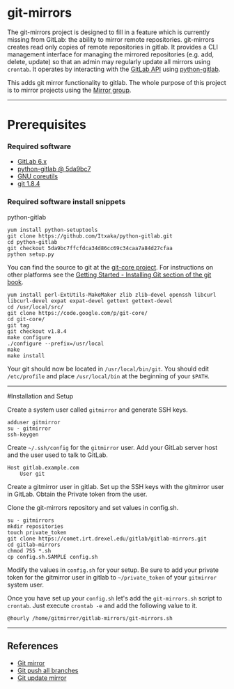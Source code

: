 # git-mirrors

The git-mirrors project is designed to fill in a feature which is currently missing from GitLab: the ability to mirror remote repositories.  git-mirrors creates read only copies of remote repositories in gitlab.  It provides a CLI management interface for managing the mirrored repositories (e.g. add, delete, update) so that an admin may regularly update all mirrors using `crontab`.  It operates by interacting with the [GitLab API][1] using [python-gitlab][2].

This adds git mirror functionality to gitlab.  The whole purpose of this project is to mirror projects using the [Mirror group](https://comet.irt.drexel.edu/admin/groups/mirrors).


---
# Prerequisites

### Required software

* [GitLab 6.x][3]
* [python-gitlab @ 5da9bc7][2]
* [GNU coreutils][4]
* [git 1.8.4][5]

### Required software install snippets
python-gitlab

    yum install python-setuptools
    git clone https://github.com/Itxaka/python-gitlab.git
    cd python-gitlab
    git checkout 5da9bc7ffcfdca34d86cc69c34caa7a84d27cfaa
    python setup.py

You can find the source to git at the [git-core project](http://code.google.com/p/git-core/).  For instructions on other platforms see the [Getting Started - Installing Git section of the git book](http://git-scm.com/book/en/Getting-Started-Installing-Git).

    yum install perl-ExtUtils-MakeMaker zlib zlib-devel openssh libcurl libcurl-devel expat expat-devel gettext gettext-devel
    cd /usr/local/src/
    git clone https://code.google.com/p/git-core/
    cd git-core/
    git tag
    git checkout v1.8.4
    make configure
    ./configure --prefix=/usr/local
    make
    make install

Your git should now be located in `/usr/local/bin/git`.  You should edit `/etc/profile` and place `/usr/local/bin` at the beginning of your `$PATH`.


---
#Installation and Setup

Create a system user called `gitmirror` and generate SSH keys.

    adduser gitmirror
    su - gitmirror
    ssh-keygen

Create `~/.ssh/config` for the `gitmirror` user.  Add your GitLab server host and the user used to talk to GitLab.

    Host gitlab.example.com
        User git

Create a gitmirror user in gitlab.  Set up the SSH keys with the gitmirror user in GitLab.  Obtain the Private token from the user.

Clone the git-mirrors repository and set values in config.sh.

    su - gitmirrors
    mkdir repositories
    touch private_token
    git clone https://comet.irt.drexel.edu/gitlab/gitlab-mirrors.git
    cd gitlab-mirrors
    chmod 755 *.sh
    cp config.sh.SAMPLE config.sh

Modify the values in `config.sh` for your setup.  Be sure to add your private token for the gitmirror user in gitlab to `~/private_token` of your `gitmirror` system user.

Once you have set up your `config.sh` let's add the `git-mirrors.sh` script to `crontab`.  Just execute `crontab -e` and add the following value to it.

    @hourly /home/gitmirror/gitlab-mirrors/git-mirrors.sh

---
## References

* [Git mirror](http://stackoverflow.com/questions/2756747/mirror-a-git-repository-by-pulling)
* [Git push all branches](http://stackoverflow.com/questions/1914579/set-up-git-to-pull-and-push-all-branches)
* [Git update mirror](https://github.com/ndechesne/git-mirror/blob/master/git-mirror)

[1]: https://github.com/gitlabhq/gitlabhq/blob/master/doc/api/README.md
[2]: https://github.com/Itxaka/python-gitlab
[3]: https://github.com/gitlabhq/gitlabhq/tree/6-0-stable
[4]: http://www.gnu.org/software/coreutils/
[5]: http://git-scm.com/
